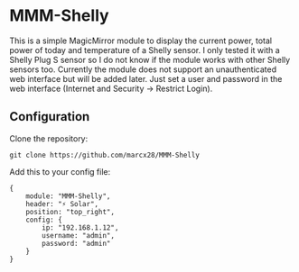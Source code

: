 # MMM-Shelly

This is a simple MagicMirror module to display the current power, total power of today and temperature of a Shelly sensor. I only tested it with a Shelly Plug S sensor so I do not know if the module works with other Shelly  sensors too. Currently the module does not support an unauthenticated web interface but will be added later. Just set a user and password in the web interface (Internet and Security -> Restrict Login).

## Configuration
Clone the repository:

```
git clone https://github.com/marcx28/MMM-Shelly
```

Add this to your config file:
```
{
	module: "MMM-Shelly",
	header: "⚡ Solar",
	position: "top_right",
	config: {
		ip: "192.168.1.12",
		username: "admin",
		password: "admin"
	}
}
```

